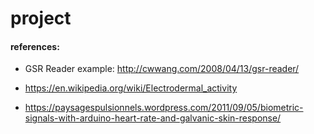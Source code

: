 # project




#### references:
- GSR Reader example:
http://cwwang.com/2008/04/13/gsr-reader/

- https://en.wikipedia.org/wiki/Electrodermal_activity

- https://paysagespulsionnels.wordpress.com/2011/09/05/biometric-signals-with-arduino-heart-rate-and-galvanic-skin-response/
